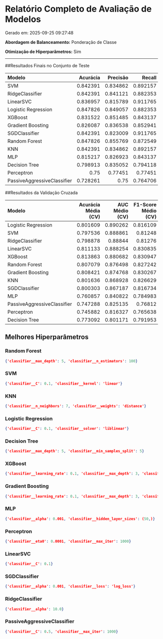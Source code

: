 # Relatório Completo de Avaliação de Modelos

Gerado em: 2025-09-25 09:27:48

**Abordagem de Balanceamento:** Ponderação de Classe

**Otimização de Hiperparâmetros:** Sim

---

##Resultados Finais no Conjunto de Teste

| Modelo                      |   Acurácia |   Precisão |   Recall |   F1-Score |      AUC |
|:----------------------------|-----------:|-----------:|---------:|-----------:|---------:|
| SVM                         |   0.842391 |   0.834862 | 0.892157 |   0.862559 | 0.925514 |
| RidgeClassifier             |   0.842391 |   0.841121 | 0.882353 |   0.861244 | 0.924199 |
| LinearSVC                   |   0.836957 |   0.815789 | 0.911765 |   0.861111 | 0.923123 |
| Logistic Regression         |   0.847826 |   0.849057 | 0.882353 |   0.865385 | 0.922764 |
| XGBoost                     |   0.831522 |   0.851485 | 0.843137 |   0.847291 | 0.919715 |
| Gradient Boosting           |   0.826087 |   0.836538 | 0.852941 |   0.84466  | 0.918699 |
| SGDClassifier               |   0.842391 |   0.823009 | 0.911765 |   0.865116 | 0.917384 |
| Random Forest               |   0.847826 |   0.855769 | 0.872549 |   0.864078 | 0.910689 |
| KNN                         |   0.842391 |   0.834862 | 0.892157 |   0.862559 | 0.899868 |
| MLP                         |   0.815217 |   0.826923 | 0.843137 |   0.834951 | 0.87494  |
| Decision Tree               |   0.798913 |   0.835052 | 0.794118 |   0.81407  | 0.870696 |
| Perceptron                  |   0.75     |   0.77451  | 0.77451  |   0.77451  | 0.828551 |
| PassiveAggressiveClassifier |   0.728261 |   0.75     | 0.764706 |   0.757282 | 0.794357 |



##Resultados da Validação Cruzada

| Modelo                      |   Acurácia Média (CV) |   AUC Médio (CV) |   F1-Score Médio (CV) |
|:----------------------------|----------------------:|-----------------:|----------------------:|
| Logistic Regression         |              0.801609 |         0.890262 |              0.816109 |
| SVM                         |              0.797536 |         0.888861 |              0.81248  |
| RidgeClassifier             |              0.798878 |         0.88844  |              0.81276  |
| LinearSVC                   |              0.811133 |         0.888254 |              0.830835 |
| XGBoost                     |              0.813863 |         0.880682 |              0.830947 |
| Random Forest               |              0.807079 |         0.876498 |              0.827242 |
| Gradient Boosting           |              0.808421 |         0.874768 |              0.830267 |
| KNN                         |              0.801636 |         0.868928 |              0.826629 |
| SGDClassifier               |              0.800303 |         0.867187 |              0.816734 |
| MLP                         |              0.760857 |         0.840822 |              0.784983 |
| PassiveAggressiveClassifier |              0.747288 |         0.825135 |              0.76812  |
| Perceptron                  |              0.745882 |         0.816327 |              0.765638 |
| Decision Tree               |              0.773092 |         0.801171 |              0.791953 |



## Melhores Hiperparâmetros

### Random Forest

```json
{'classifier__max_depth': 5, 'classifier__n_estimators': 100}
```

### SVM

```json
{'classifier__C': 0.1, 'classifier__kernel': 'linear'}
```

### KNN

```json
{'classifier__n_neighbors': 7, 'classifier__weights': 'distance'}
```

### Logistic Regression

```json
{'classifier__C': 0.1, 'classifier__solver': 'liblinear'}
```

### Decision Tree

```json
{'classifier__max_depth': 5, 'classifier__min_samples_split': 5}
```

### XGBoost

```json
{'classifier__learning_rate': 0.1, 'classifier__max_depth': 3, 'classifier__n_estimators': 50}
```

### Gradient Boosting

```json
{'classifier__learning_rate': 0.1, 'classifier__max_depth': 3, 'classifier__n_estimators': 50}
```

### MLP

```json
{'classifier__alpha': 0.001, 'classifier__hidden_layer_sizes': (50,)}
```

### Perceptron

```json
{'classifier__eta0': 0.0001, 'classifier__max_iter': 1000}
```

### LinearSVC

```json
{'classifier__C': 0.1}
```

### SGDClassifier

```json
{'classifier__alpha': 0.001, 'classifier__loss': 'log_loss'}
```

### RidgeClassifier

```json
{'classifier__alpha': 10.0}
```

### PassiveAggressiveClassifier

```json
{'classifier__C': 0.5, 'classifier__max_iter': 1000}
```
